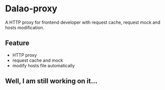 # Dalao-proxy
A HTTP proxy for frontend developer with request cache, request mock and hosts modification.

## Feature
- HTTP proxy
- request cache and mock
- modify hosts file automatically

## Well, I am still working on it...